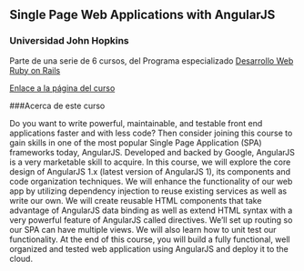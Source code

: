 ## Single Page Web Applications with AngularJS
### Universidad John Hopkins

Parte de una serie de 6 cursos, del Programa especializado [Desarrollo Web Ruby on Rails](https://www.coursera.org/specializations/ruby-on-rails)

[Enlace a la página del curso](https://www.coursera.org/learn/single-page-web-apps-with-angularjs/home/welcome)

###Acerca de este curso

Do you want to write powerful, maintainable, and testable front end applications faster and with less code? Then consider joining this course to gain skills in one of the most popular Single Page Application (SPA) frameworks today, AngularJS. Developed and backed by Google, AngularJS is a very marketable skill to acquire. In this course, we will explore the core design of AngularJS 1.x (latest version of AngularJS 1), its components and code organization techniques. We will enhance the functionality of our web app by utilizing dependency injection to reuse existing services as well as write our own. We will create reusable HTML components that take advantage of AngularJS data binding as well as extend HTML syntax with a very powerful feature of AngularJS called directives. We’ll set up routing so our SPA can have multiple views. We will also learn how to unit test our functionality. At the end of this course, you will build a fully functional, well organized and tested web application using AngularJS and deploy it to the cloud.
